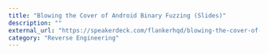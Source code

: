 ```yaml
---
title: "Blowing the Cover of Android Binary Fuzzing (Slides)"
description: ""
external_url: "https://speakerdeck.com/flankerhqd/blowing-the-cover-of-android-binary-fuzzing"
category: "Reverse Engineering"
---
```


